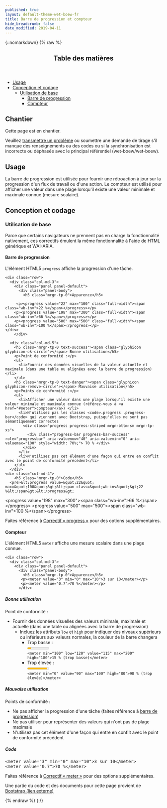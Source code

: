 ```yaml
---
published: true
layout: default-theme-wet-boew-fr
title: Barre de progression et compteur
hide_breadcrumb: false
date_modified: 2019-04-11
---
```

{::nomarkdown}
{% raw %}
<span class="wb-prettify all-pre"></span>
  <div class="row">
    <nav role="navigation" class="col-md-8">
      <div class="panel panel-default">
        <header class="panel-heading">
          <h2 class="panel-title">Table des matières</h2>
        </header>
        <div class="panel-body">
          <ul>
            <li><a href="#purpose">Usage</a></li>
            <li><a href="#design">Conception et codage</a>
                <ul>
                  <li><a href="#basic">Utilisation de base</a>
                      <ul>
                        <li><a href="#progress">Barre de progression</a></li>
                        <li><a href="#meter">Compteur</a></li>
                      </ul>
                  </li>
                </ul>
            </li>
          </ul>
        </div>
      </div>
    </nav>
    <section class="col-md-4">
      <div class="panel panel-warning">
        <div class="panel-body">
          <h2 class="mrgn-tp-0 h4 text-warning"><span class="fa fa-exclamation-triangle"></span> Chantier</h2>
          <p>Cette page est en chantier.</p>
          <p>Veuillez <a href="https://github.com/wet-boew/wet-boew-styleguide/issues/new">transmettre un problème</a> ou soumettre une demande de tirage s'il manque des renseignements ou des codes ou si la synchronisation est incorrecte ou déphasée avec le principal référentiel (wet-boew/wet-boew).</p>
        </div>
      </div>
    </section>
  </div>
  <section>
    <h2 id="purpose"><span class="fa-stack"><span class="fa fa-circle fa-stack-2x"></span><span class="fa fa-info fa-stack-1x fa-inverse"></span></span> Usage</h2>
    <p>La barre de progression est utilisée pour fournir une rétroaction à jour sur la progression d'un flux de travail ou d'une action. Le compteur est utilisé pour afficher une valeur dans une plage lorsqu'il existe une valeur minimale et maximale connue (mesure scalaire).</p>
  </section>
  <section>
    <h2 id="design"><span class="fa-stack"><span class="fa fa-circle fa-stack-2x"></span><span class="fa fa-paint-brush fa-stack-1x fa-inverse"></span></span> Conception et codage</h2>
    <h3 id="basic">Utilisation de base</h3>
	<p>Parce que certains navigateurs ne prennent pas en charge la fonctionnalité nativement, ces correctifs émulent la même fonctionnalité à l'aide de HTML générique et WAI-ARIA.</p>
	<h4 id="progress">Barre de progression</h4>
	<p>L'élément HTML5 <code>progress</code> affiche la progression d'une tâche.</p>

    <div class="row">
      <div class="col-md-3">
        <div class="panel panel-default">
          <div class="panel-body">
            <h5 class="mrgn-tp-0">Apparence</h5>

         <p><progress value="22" max="100" class="full-width"><span class="wb-inv">22 %</span></progress></p>
		<p><progress value="198" max="300" class="full-width"><span class="wb-inv">66 %</span></progress></p>
		<p><progress value="500" max="500" class="full-width"><span class="wb-inv">100 %</span></progress></p>
	</div>
        </div>
 </div>

      <div class="col-md-5">
        <h5 class="mrgn-tp-0 text-success"><span class="glyphicon glyphicon-ok-circle"></span> Bonne utilisation</h5>
        <p>Point de conformité :</p>
        <ul>
          <li>Fournir des données visuelles de la valeur actuelle et maximale (dans une table ou alignées avec la barre de progression)</li>
        </ul>
        <h5 class="mrgn-tp-0 text-danger"><span class="glyphicon glyphicon-remove-circle"></span> Mauvaise utilisation</h5>
        <p>Points de conformité :</p>
        <ul>
          <li>Afficher une valeur dans une plage lorsqu'il existe une valeur minimale et maximale connue (référez-vous à <a href="#meter">compteur</a>) </li>
          <li>N'utilisez pas les classes <code>.progress .progress-bar</code> qui viennent avec Bootstrap, puisqu'elles ne sont pas sémantiquement correctes
            <div class="progress progress-striped mrgn-bttm-sm mrgn-tp-xs">
              <div class="progress-bar progress-bar-success" role="progressbar" aria-valuenow="40" aria-valuemin="0" aria-valuemax="100" style="width: 70%;"> 70 % </div>
            </div>
		  </li>
          <li>N'utilisez pas cet élément d'une façon qui entre en conflit avec le point de conformité précédent</li>
        </ul>
      </div>
    <div class="col-md-4">
        <h5 class="mrgn-tp-0">Code</h5>
      <pre>&lt;progress value=&quot;22&quot; max=&quot;100&quot;&gt;&lt;span class=&quot;wb-inv&quot;&gt;22 %&lt;/span&gt;&lt;/progress&gt;
&lt;progress value=&quot;198&quot; max=&quot;300&quot;&gt;&lt;span class=&quot;wb-inv&quot;&gt;66 %&lt;/span&gt;&lt;/progress&gt;
&lt;progress value=&quot;500&quot; max=&quot;500&quot;&gt;&lt;span class=&quot;wb-inv&quot;&gt;100 %&lt;/span&gt;&lt;/progress&gt;</pre>
<p>Faites référence à <a href="http://wet-boew.github.io/v4.0-ci/demos/progress/progress-fr.html">Correctif « progress »</a> pour des options supplémentaires.</p>
      </div>
    </div>
 <h4 id="meter">Compteur</h4>
	<p>L'élément HTML5 <code>meter</code> affiche une mesure scalaire dans une plage connue.</p>

    <div class="row">
      <div class="col-md-3">
        <div class="panel panel-default">
          <div class="panel-body">
            <h5 class="mrgn-tp-0">Apparence</h5>
           <p><meter value="3" min="0" max="10">3 sur 10</meter></p>
		   <p><meter value="0.7">70 %</meter></p>
          </div>
 </div>
      </div>
      <div class="col-md-5">
        <h5 class="mrgn-tp-0 text-success"><span class="glyphicon glyphicon-ok-circle"></span> Bonne utilisation</h5>
        <p>Point de conformité :</p>
        <ul>
          <li>Fournir des données visuelles des valeurs minimale, maximale et actuelle (dans une table ou alignées avec la barre de progression)
            <ul>
              <li>Incluez les attributs <code>low</code> et <code>high</code> pour indiquer des niveaux supérieurs ou inférieurs aux valeurs normales, la couleur de la barre changera
                <ul>
                  <li>Trop basse :<br>
                  <meter min="100" low="120" value="115" max="200" high="180">15 % (trop basse)</meter><br>
                  <code>&lt;meter min="100" low="120" value="115" max="200" high="180"&gt;15 % (trop basse)&lt;/meter&gt;</code></li>
				  <li>Trop élevée :<br>
                  <meter min="0" value="90" max="100" high="80">90 % (trop élevée)</meter><br>
                  <code>&lt;meter min=&quot;0&quot; value=&quot;90&quot; max=&quot;100&quot; high=&quot;80&quot;&gt;90 % (trop élevée)&lt;/meter&gt;</code></li>
                </ul>
              </li>
            </ul>
          </li>
        </ul>
        <h5 class="mrgn-tp-0 text-danger"><span class="glyphicon glyphicon-remove-circle"></span> Mauvaise utilisation</h5>
        <p>Points de conformité :</p>
        <ul>
          <li>Ne pas afficher la progression d'une tâche (faites référence à <a href="#progress">barre de progression</a>) </li>
          <li>Ne pas utiliser pour représenter des valeurs qui n'ont pas de plage maximale</li>
          <li>N'utilisez pas cet élément d'une façon qui entre en conflit avec le point de conformité précédent</li>
        </ul>
      </div>
    <div class="col-md-4">
        <h5 class="mrgn-tp-0">Code</h5>
      <pre>&lt;meter value=&quot;3&quot; min=&quot;0&quot; max=&quot;10&quot;&gt;3 sur 10&lt;/meter&gt;
&lt;meter value=&quot;0.7&quot;&gt;70 %&lt;/meter&gt;</pre>
<p>Faites référence à <a href="http://wet-boew.github.io/v4.0-ci/demos/meter/meter-en.html">Correctif «&nbsp;meter&nbsp;»</a> pour des options supplémentaires.</p>
      </div>
    </div>
  </section>
  <p class="mrgn-tp-lg">Une partie du code et des documents pour cette page provient de <a href="http://getbootstrap.com/" rel="external">Bootstrap<span class="wb-inv"> (lien externe)</span></a></p>
{% endraw %}
{:/}

